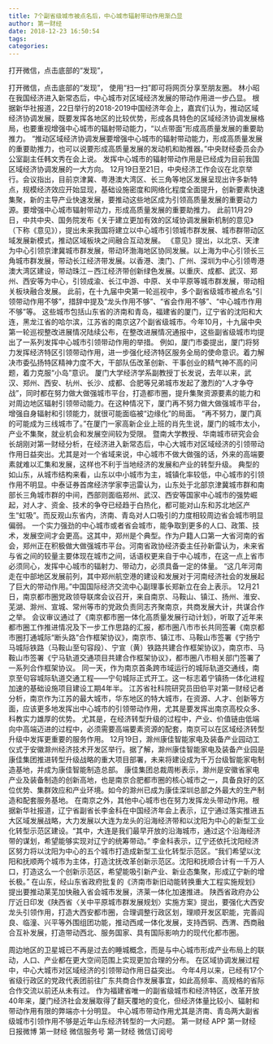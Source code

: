 ```yaml
---
title: 7个副省级城市被点名后，中心城市辐射带动作用渐凸显
author: 第一财经
date: 2018-12-23 16:50:54
tags: 
categories: 
---
```

打开微信，点击底部的“发现”，
<!-- more -->
打开微信，点击底部的“发现”，
使用“扫一扫”即可将网页分享至朋友圈。
林小昭
在我国经济进入新常态后，中心城市对区域经济发展的带动作用进一步凸显。
根据新华社报道，22日举行的2018-2019中国经济年会上，嘉宾们认为，推动区域经济协调发展，既要发挥各地区的比较优势，形成各具特色的区域经济协调发展格局，也要重视增强中心城市的辐射带动能力，“以点带面”形成高质量发展的重要助推力。
“推动区域经济协调发展要增强中心城市的辐射带动能力，形成高质量发展的重要助推力，也可以说要形成高质量发展的发动机和助推器。”中央财经委员会办公室副主任韩文秀在会上说。
发挥中心城市的辐射带动作用是已经成为目前我国区域经济协调发展的一大方向。
12月19日至21日，中央经济工作会议在北京举行。会议指出，目前京津冀、粤港澳大湾区、长三角等地区发展呈现出许多新特点，规模经济效应开始显现，基础设施密度和网络化程度全面提升，创新要素快速集聚，新的主导产业快速发展，要推动这些地区成为引领高质量发展的重要动力源。要增强中心城市辐射带动力，形成高质量发展的重要助推力。
此前11月29日，中共中央、国务院发布《关于建立更加有效的区域协调发展新机制的意见》（下称《意见》），提出未来我国将建立以中心城市引领城市群发展、城市群带动区域发展新模式，推动区域板块之间融合互动发展。
《意见》提出，以北京、天津为中心引领京津冀城市群发展，带动环渤海地区协同发展。以上海为中心引领长三角城市群发展，带动长江经济带发展。以香港、澳门、广州、深圳为中心引领粤港澳大湾区建设，带动珠江－西江经济带创新绿色发展。以重庆、成都、武汉、郑州、西安等为中心，引领成渝、长江中游、中原、关中平原等城市群发展，带动相关板块融合发展。
此前，在十九届中央第一轮巡视中，多个副省级城市被点名“引领带动作用不够”，措辞中提及“龙头作用不够”、“省会作用不够”、“中心城市作用不够”等。
这些城市包括山东省的济南和青岛，福建省的厦门，辽宁省的沈阳和大连，黑龙江省的哈尔滨，江苏省的南京这7个副省级城市。今年10月，十九届中央第一轮巡视整改进展情况陆续公布，在整改进展情况通报中，这些副省级城市均提出了一系列发挥中心城市引领带动作用的举措。
例如，厦门市委提出，厦门将努力发挥经济特区引领带动作用，进一步强化经济特区服务全局的使命意识。着力解决市委弘扬特区精神力度不大，干部队伍改革创新、干事创业的精气神不高的问题，着力克服“小岛”意识。
厦门大学经济学系副教授丁长发说，去年以来，武汉、郑州、西安、杭州、长沙、成都、合肥等兄弟城市发起了激烈的“人才争夺战”，同时都在努力做大做强城市平台，打造都市圈，提升集聚资源要素的能力和对周边地区辐射引领带动能力。在这种情况下，厦门再不努力做大做强城市平台，增强自身辐射和引领能力，就很可能面临被“边缘化”的局面。
“再不努力，厦门真的可能成为三线城市了。”在厦门一家高新企业上班的肖先生说，厦门的城市太小，产业不集聚，就业机会和发展空间较为受限。
暨南大学教授、华南城市研究会会长胡刚对第一财经分析，在经济进入新常态后，中心大城市对区域经济的引领带动作用日益突出。尤其是对一个省域来说，中心城市不做大做强的话，外来的高端要素就难以汇集和发展，这样也不利于当地经济的发展和产业的转型升级。
典型的如山东，从城市结构来看，山东以中小城市为主，城镇化率较低，中心城市的引领作用不明显。中泰证券首席经济学家李迅雷认为，山东处于北部京津冀城市群和南部长三角城市群的中间，西部则面临郑州、武汉、西安等国家中心城市的强势崛起，对人才、资金、技术的争夺已经趋于白热化，都可能对山东和苏北地区产生“虹吸”。而反观山东省内，济南、青岛对人口吸引的力度相较周边省会城市明显偏弱。
一个实力强劲的中心城市或者省会城市，能争取到更多的人口、政策、技术，发展空间才会更高。这其中，郑州是个典型。作为户籍人口第一大省河南的省会，郑州正在积极做大做强城市平台。河南省政协经济委主任孙新雷认为，未来省与省之间的较量主要体现在城市之间，话语权更来自于中心城市，在这一点上省市必须同心，发挥中心城市的辐射力、带动力，必须具备一定的体量。
“这几年河南走在中部地区发展前列，其中郑州航空港的建设和发展对于河南经济社会的发展起了巨大的带动作用。”中国国际经济交流中心副理事长郑新立在会上表示。
12月21日，南京都市圈党政领导联席会议召开，来自南京、马鞍山、镇江、扬州、淮安、芜湖、滁州、宣城、常州等市的党政负责同志齐聚南京，共商发展大计，共谋合作之举。
会议审议通过了《南京都市圈一体化高质量发展行动计划》，听取了近年来都市圈工作推进情况及下一步工作思路的汇报，都市圈八市市长共同签署《南京都市圈打通城际“断头路”合作框架协议》，南京市、镇江市、马鞍山市签署《宁扬宁马城际铁路（马鞍山至句容段）、宁宣（黄）铁路共建合作框架协议》，南京市、马鞍山市签署《宁马轨道交通项目共建合作框架协议》，都市圈八市相关部门签署了一系列合作框架协议。
同一天，作为南京首条跨市域运行的城际轨道交通线，南京至句容城际轨道交通工程——宁句城际正式开工。这一标志着宁镇扬一体化进程加速的基础设施项目建设工期4年半。
江苏省社科院研究员田伯平对第一财经记者分析，南京作为江苏的最大城市，华东地区的特大城市，在资源、人才、创新等方面，应该更多地发挥出中心城市的引领带动作用，尤其是要发挥出南京高校众多、科教实力雄厚的优势。
尤其是，在经济转型升级的过程中，产业、价值链由低端向中高端迈进的过程中，必须需要高端要素资源的配套，南京可以在区域经济转型升级中发挥更重要的服务作用。
12月19日，滁州康佳智能家电及装备产业园动工仪式于安徽滁州经济技术开发区举行。据了解，滁州康佳智能家电及装备产业园是康佳集团推进转型升级战略的重大项目部署，未来将建设成为千万台级智能家电制造基地，并成为康佳智能制造总部。
康佳集团总裁周彬表示，滁州是安徽省家电产业及装备制造的创新高地，也是南京合肥都市圈的核心城市之一，具备良好的区位优势、集群效应和产业环境。如今的滁州已成为康佳深圳总部之外最大的生产制造和配套服务基地。
在南京之外，其他中心城市也在努力发挥龙头带动作用。根据新华社报道，辽宁省副省长李金科在中国经济年会上表示，辽宁通过落实推进五大区域发展战略，大力发展以大连为龙头的沿海经济带和以沈阳为中心的新型工业化转型示范区建设。“其中，大连是我们最早开放的沿海城市，通过这个沿海经济带的谋划，希望能够实现对辽宁的统筹带动。”
李金科表示，辽宁还依托沈阳经济区努力将以沈阳为中心的五个城市打造成新型工业化转型示范区。“我们希望以沈阳和抚顺两个城市为主体，打造沈抚改革创新示范区。沈阳和抚顺合计有一千万人口，打造这么一个创新示范区，希望能吸引新产业、新业态集聚，形成辽宁新的增长极。”
在山东，经山东省政府批复的《济南市新旧动能转换重大工程实施规划》提出要推动莱芜加快融入省会城市发展，济莱一体化加速推进。
陕西省政府办公厅近日印发《陕西省〈关中平原城市群发展规划〉实施方案》提出，要强化大西安龙头引领作用，打造大西安都市圈，合理调整行政区划，理顺开发区职能，完善阎良、临潼、兴平等外围组团功能，推动西咸一体化发展，支持西铜、西渭、西商融合互补发展，打造带动西北、服务国家、具有国际影响力的现代化都市圈。
 
 
周边地区的卫星城已不再是过去的睡城概念，而是与中心城市形成产业布局上的联动，人口、产业都在更大空间范围上实现更加合理的分布。
在区域协调发展过程中，中心大城市对区域经济的引领带动作用日益突出。
今年4月以来，已经有17个省级行政区的党政代表团前往广东共商合作发展事宜，如此高频率、高规格的省际合作交流以前还从未有过。
作为福建省唯一的副省级城市和经济特区，改革开放40年来，厦门经济社会发展取得了翻天覆地的变化，但经济体量比较小、辐射和带动作用有限的弊端亦十分明显。
中心城市带动作用尤其是济南、青岛两大副省级城市引领作用不够是近年山东经济转型的一大问题。
第一财经
APP
第一财经
日报微博
第一财经
微信服务号
第一财经
微信订阅号
